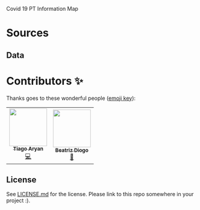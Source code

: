 Covid 19 PT Information Map

# Sources

## Data


# Contributors ✨

Thanks goes to these wonderful people ([emoji key](https://allcontributors.org/docs/en/emoji-key)):

<!-- ALL-CONTRIBUTORS-LIST:START - Do not remove or modify this section -->
<!-- prettier-ignore-start -->
<!-- markdownlint-disable -->
<table>
  <tr>
    <td align="center"><a href="https://github.com/ExpDev07"><img src="https://avatars3.githubusercontent.com/u/9062560?v=4" width="100px;" alt=""/><br /><sub><b>Tiago Aryan</b></sub></a><br /><a href="https://github.com/TiagoAryan/covid19-map/commits?author=TiagoAryan" title="Code">💻</a></td>
    <td align="center"><a href="https://github.com/bjarkimg"><img src="https://avatars2.githubusercontent.com/u/12899358?v=4" width="100px;" alt=""/><br /><sub><b>Beatriz Diogo</b></sub></a><br /><a href="https://github.com/TiagoAryan/covid19-map/commits?author=BDiogo" title="Design">🎨</a></td>
    
  </tr>
</table>

<!-- markdownlint-enable -->
<!-- prettier-ignore-end -->
<!-- ALL-CONTRIBUTORS-LIST:END -->

## License

See [LICENSE.md](LICENSE.md) for the license. Please link to this repo somewhere in your project :).
